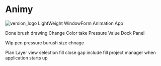 # Animy
![version_logo](https://github.com/user-attachments/assets/cf477bb5-783a-4bbd-a47f-2e96d06ae528)
LightWeight WindowForm Animation App

Done
brush drawing
Change Color
take Pressure Value
Dock Panel


Wip
pen pressure
burush size chnage

Plan
Layer view
selection
fill
close gap
include fill
project manager when application starts up
